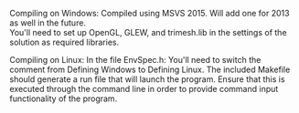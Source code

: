 Compiling on Windows:
Compiled using MSVS 2015.  Will add one for 2013 as well in the future.  
You'll need to set up OpenGL, GLEW, and trimesh.lib in the settings of the solution as required libraries.

Compiling on Linux:
In the file EnvSpec.h: You'll need to switch the comment from Defining Windows to Defining Linux.
The included Makefile should generate a run file that will launch the program.  Ensure that this is executed through the command line in order to provide command input functionality of the program.

